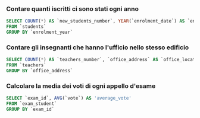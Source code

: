 ### Contare quanti iscritti ci sono stati ogni anno

```SQL
SELECT COUNT(*) AS `new_students_number`, YEAR(`enrolment_date`) AS `enrolment_year`
FROM `students`
GROUP BY `enrolment_year`
```

### Contare gli insegnanti che hanno l'ufficio nello stesso edificio

```SQL
SELECT COUNT(*) AS `teachers_number`, `office_address` AS `office_location`
FROM `teachers`
GROUP BY `office_address`
```

### Calcolare la media dei voti di ogni appello d'esame

```SQL
SELECT `exam_id`, AVG(`vote`) AS 'average_vote'
FROM `exam_student`
GROUP BY `exam_id`
```